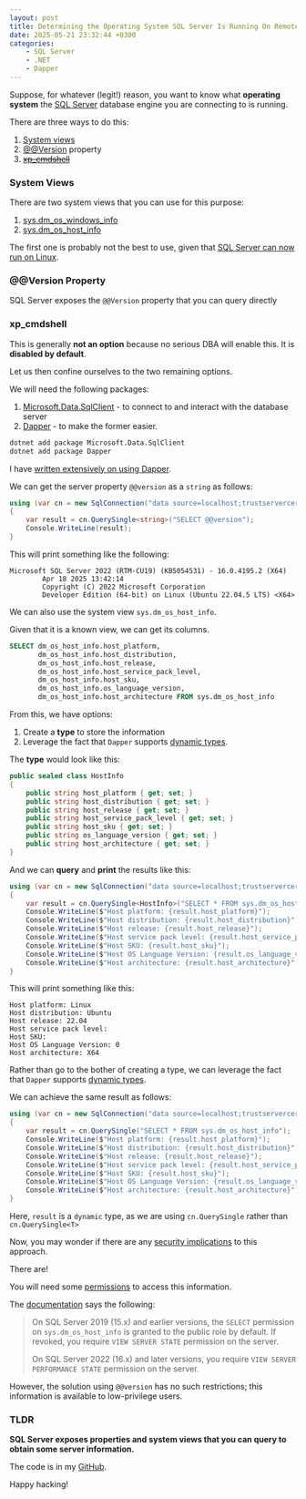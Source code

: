 ```yaml
---
layout: post
title: Determining the Operating System SQL Server Is Running On Remotely
date: 2025-05-21 23:32:44 +0300
categories:
    - SQL Server
    - .NET
    - Dapper
---
```


Suppose, for whatever (legit!) reason, you want to know what **operating system** the [SQL Server](https://www.microsoft.com/en-us/sql-server) database engine you are connecting to is running.

There are three ways to do this:

1. [System views](https://www.red-gate.com/simple-talk/databases/sql-server/learn/sql-server-system-views-the-basics/)
2. [@@Version](https://learn.microsoft.com/en-us/sql/t-sql/functions/version-transact-sql-configuration-functions?view=sql-server-ver16) property
3. ~~[xp_cmdshell](https://learn.microsoft.com/en-us/sql/relational-databases/system-stored-procedures/xp-cmdshell-transact-sql?view=sql-server-ver16)~~

### System Views

There are two system views that you can use for this purpose:

1. [sys.dm_os_windows_info](https://learn.microsoft.com/en-us/sql/relational-databases/system-dynamic-management-views/sys-dm-os-windows-info-transact-sql?view=azuresqldb-current)
2. [sys.dm_os_host_info](https://learn.microsoft.com/en-us/sql/relational-databases/system-dynamic-management-views/sys-dm-os-host-info-transact-sql?view=sql-server-ver17)

The first one is probably not the best to use, given that [SQL Server can now run on Linux](https://learn.microsoft.com/en-us/sql/linux/sql-server-linux-overview?view=sql-server-ver16).

### @@Version Property

SQL Server exposes the `@@Version` property that you can query directly

### xp_cmdshell

This is generally **not an option** because no serious DBA will enable this. It is **disabled by default**.

Let us then confine ourselves to the two remaining options.

We will need the following packages:

1. [Microsoft.Data.SqlClient](https://www.nuget.org/packages/microsoft.data.sqlclient) - to connect to and interact with the database server
2. [Dapper](https://www.nuget.org/packages/Dapper) - to make the former easier.

```bash
dotnet add package Microsoft.Data.SqlClient
dotnet add package Dapper
```

I have [written extensively on using Dapper](https://www.conradakunga.com/blog/simpler-net-data-access-with-dapper-part-1/).

We can get the server property `@@version` as a `string` as follows:

```c#
using (var cn = new SqlConnection("data source=localhost;trustservercertificate=true;uid=sa;pwd=YourStrongPassword123"))
{
    var result = cn.QuerySingle<string>("SELECT @@version");
    Console.WriteLine(result);
}
```

This will print something like the following:

```plaintext
Microsoft SQL Server 2022 (RTM-CU19) (KB5054531) - 16.0.4195.2 (X64) 
        Apr 18 2025 13:42:14 
        Copyright (C) 2022 Microsoft Corporation
        Developer Edition (64-bit) on Linux (Ubuntu 22.04.5 LTS) <X64>
```

We can also use the system view `sys.dm_os_host_info`.

Given that it is a known view, we can get its columns.

```sql
SELECT dm_os_host_info.host_platform,
       dm_os_host_info.host_distribution,
       dm_os_host_info.host_release,
       dm_os_host_info.host_service_pack_level,
       dm_os_host_info.host_sku,
       dm_os_host_info.os_language_version,
       dm_os_host_info.host_architecture FROM sys.dm_os_host_info
```

From this, we have options:

1. Create a **type** to store the information
2. Leverage the fact that `Dapper` supports [dynamic types](https://www.conradakunga.com/blog/dapper-part-9-using-dynamic-types/).

The **type** would look like this:

```c#
public sealed class HostInfo
{
    public string host_platform { get; set; }
    public string host_distribution { get; set; }
    public string host_release { get; set; }
    public string host_service_pack_level { get; set; }
    public string host_sku { get; set; }
    public string os_language_version { get; set; }
    public string host_architecture { get; set; }
}
```

And we can **query** and **print** the results like this:

```c#
using (var cn = new SqlConnection("data source=localhost;trustservercertificate=true;uid=sa;pwd=YourStrongPassword123"))
{
    var result = cn.QuerySingle<HostInfo>("SELECT * FROM sys.dm_os_host_info");
    Console.WriteLine($"Host platform: {result.host_platform}");
    Console.WriteLine($"Host distribution: {result.host_distribution}");
    Console.WriteLine($"Host release: {result.host_release}");
    Console.WriteLine($"Host service pack level: {result.host_service_pack_level}");
    Console.WriteLine($"Host SKU: {result.host_sku}");
    Console.WriteLine($"Host OS Language Version: {result.os_language_version}");
    Console.WriteLine($"Host architecture: {result.host_architecture}");
}
```

This will print something like this:

```plaintext
Host platform: Linux
Host distribution: Ubuntu
Host release: 22.04
Host service pack level: 
Host SKU: 
Host OS Language Version: 0
Host architecture: X64
```

Rather than go to the bother of creating a type, we can leverage the fact that `Dapper` supports [dynamic types](https://learn.microsoft.com/en-us/dotnet/csharp/advanced-topics/interop/using-type-dynamic).

We can achieve the same result as follows:

```c#
using (var cn = new SqlConnection("data source=localhost;trustservercertificate=true;uid=sa;pwd=YourStrongPassword123"))
{
    var result = cn.QuerySingle("SELECT * FROM sys.dm_os_host_info");
    Console.WriteLine($"Host platform: {result.host_platform}");
    Console.WriteLine($"Host distribution: {result.host_distribution}");
    Console.WriteLine($"Host release: {result.host_release}");
    Console.WriteLine($"Host service pack level: {result.host_service_pack_level}");
    Console.WriteLine($"Host SKU: {result.host_sku}");
    Console.WriteLine($"Host OS Language Version: {result.os_language_version}");
    Console.WriteLine($"Host architecture: {result.host_architecture}");
}
```

Here, `result` is a `dynamic` type, as we are using `cn.QuerySingle` rather than `cn.QuerySingle<T>`

Now, you may wonder if there are any [security implications](https://learn.microsoft.com/en-us/sql/relational-databases/security/securing-sql-server?view=sql-server-ver17) to this approach.

There are!

You will need some [permissions](https://learn.microsoft.com/en-us/sql/relational-databases/security/permissions-database-engine?view=sql-server-ver16) to access this information.

The [documentation](https://learn.microsoft.com/en-us/sql/relational-databases/system-dynamic-management-views/sys-dm-os-host-info-transact-sql?view=sql-server-ver17&viewFallbackFrom=azuresqldb-current) says the following:

> On SQL Server 2019 (15.x) and earlier versions, the `SELECT` permission on `sys.dm_os_host_info` is granted to the public role by default. If revoked, you require `VIEW SERVER STATE` permission on the server.
>
> On SQL Server 2022 (16.x) and later versions, you require `VIEW SERVER PERFORMANCE STATE` permission on the server.

However, the solution using `@@version` has no such restrictions; this information is available to low-privilege users.

### TLDR

**SQL Server exposes properties and system views that you can query to obtain some server information.**

The code is in my [GitHub](https://github.com/conradakunga/BlogCode/tree/master/2025-05-21%20-%20SQL%20Server%20Info).

Happy hacking!

